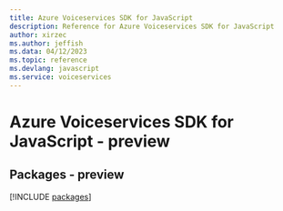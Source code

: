 ```yaml
---
title: Azure Voiceservices SDK for JavaScript
description: Reference for Azure Voiceservices SDK for JavaScript
author: xirzec
ms.author: jeffish
ms.data: 04/12/2023
ms.topic: reference
ms.devlang: javascript
ms.service: voiceservices
---
```

# Azure Voiceservices SDK for JavaScript - preview
## Packages - preview
[!INCLUDE [packages](voiceservices-index.md)]
